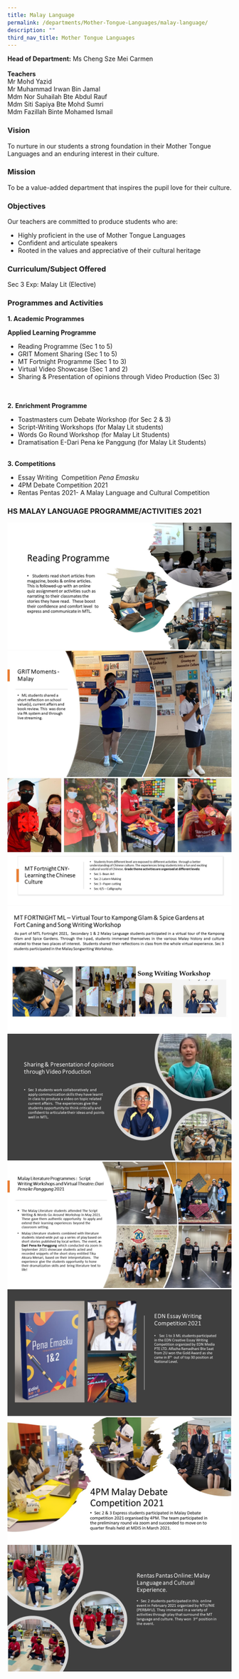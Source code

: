 ```yaml
---
title: Malay Language
permalink: /departments/Mother-Tongue-Languages/malay-language/
description: ""
third_nav_title: Mother Tongue Languages
---
```

**Head of Department:** Ms Cheng Sze Mei Carmen  
   
**Teachers**  
Mr Mohd Yazid  
Mr Muhammad Irwan Bin Jamal  
Mdm Nor Suhailah Bte Abdul Rauf   
Mdm Siti Sapiya Bte Mohd Sumri   
Mdm Fazillah Binte Mohamed Ismail   

  

### Vision

To nurture in our students a strong foundation in their Mother Tongue Languages and an enduring interest in their culture.

### Mission

To be a value-added department that inspires the pupil love for their culture.

### Objectives

Our teachers are committed to produce students who are:  
*   Highly proficient in the use of Mother Tongue Languages
*   Confident and articulate speakers
*   Rooted in the values and appreciative of their cultural heritage

### Curriculum/Subject Offered

Sec 3 Exp: Malay Lit (Elective)

### Programmes and Activities

**1\. Academic Programmes**    

**Applied Learning Programme**  
*   Reading Programme (Sec 1 to 5)
*   GRIT Moment Sharing (Sec 1 to 5)
*   MT Fortnight Programme (Sec 1 to 3)
*   Virtual Video Showcase (Sec 1 and 2)
*   Sharing & Presentation of opinions through Video Production (Sec 3)

   
   
**2\.** **Enrichment Programme**  

*   Toastmasters cum Debate Workshop (for Sec 2 & 3)
*   Script-Writing Workshops (for Malay Lit students)
*   Words Go Round Workshop (for Malay Lit Students)
*   Dramatisation E-Dari Pena ke Panggung (for Malay Lit Students)

   
**3\. Competitions**  

*   Essay Writing  Competition _Pena Emasku_
*   4PM Debate Competition 2021
*   Rentas Pentas 2021- A Malay Language and Cultural Competition

  

### HS MALAY LANGUAGE PROGRAMME/ACTIVITIES 2021

![](/images/ml1.jpeg)
![](/images/ml2.jpeg)
![](/images/ml3.jpeg)
![](/images/ml4.jpeg)
![](/images/ml5.jpeg)
![](/images/ml6.jpeg)
![](/images/ml7.jpeg)
![](/images/ml8.jpeg)
![](/images/ml9.jpeg)